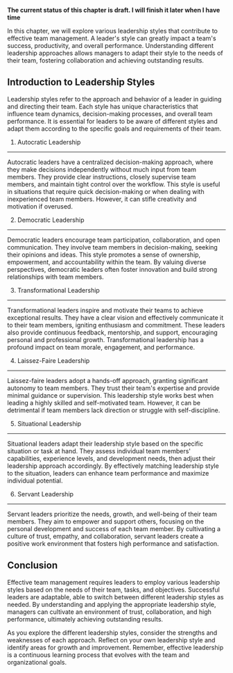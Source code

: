 **The current status of this chapter is draft. I will finish it later when I have time**

In this chapter, we will explore various leadership styles that contribute to effective team management. A leader's style can greatly impact a team's success, productivity, and overall performance. Understanding different leadership approaches allows managers to adapt their style to the needs of their team, fostering collaboration and achieving outstanding results.

Introduction to Leadership Styles
---------------------------------

Leadership styles refer to the approach and behavior of a leader in guiding and directing their team. Each style has unique characteristics that influence team dynamics, decision-making processes, and overall team performance. It is essential for leaders to be aware of different styles and adapt them according to the specific goals and requirements of their team.

1. Autocratic Leadership
------------------------

Autocratic leaders have a centralized decision-making approach, where they make decisions independently without much input from team members. They provide clear instructions, closely supervise team members, and maintain tight control over the workflow. This style is useful in situations that require quick decision-making or when dealing with inexperienced team members. However, it can stifle creativity and motivation if overused.

2. Democratic Leadership
------------------------

Democratic leaders encourage team participation, collaboration, and open communication. They involve team members in decision-making, seeking their opinions and ideas. This style promotes a sense of ownership, empowerment, and accountability within the team. By valuing diverse perspectives, democratic leaders often foster innovation and build strong relationships with team members.

3. Transformational Leadership
------------------------------

Transformational leaders inspire and motivate their teams to achieve exceptional results. They have a clear vision and effectively communicate it to their team members, igniting enthusiasm and commitment. These leaders also provide continuous feedback, mentorship, and support, encouraging personal and professional growth. Transformational leadership has a profound impact on team morale, engagement, and performance.

4. Laissez-Faire Leadership
---------------------------

Laissez-faire leaders adopt a hands-off approach, granting significant autonomy to team members. They trust their team's expertise and provide minimal guidance or supervision. This leadership style works best when leading a highly skilled and self-motivated team. However, it can be detrimental if team members lack direction or struggle with self-discipline.

5. Situational Leadership
-------------------------

Situational leaders adapt their leadership style based on the specific situation or task at hand. They assess individual team members' capabilities, experience levels, and development needs, then adjust their leadership approach accordingly. By effectively matching leadership style to the situation, leaders can enhance team performance and maximize individual potential.

6. Servant Leadership
---------------------

Servant leaders prioritize the needs, growth, and well-being of their team members. They aim to empower and support others, focusing on the personal development and success of each team member. By cultivating a culture of trust, empathy, and collaboration, servant leaders create a positive work environment that fosters high performance and satisfaction.

Conclusion
----------

Effective team management requires leaders to employ various leadership styles based on the needs of their team, tasks, and objectives. Successful leaders are adaptable, able to switch between different leadership styles as needed. By understanding and applying the appropriate leadership style, managers can cultivate an environment of trust, collaboration, and high performance, ultimately achieving outstanding results.

As you explore the different leadership styles, consider the strengths and weaknesses of each approach. Reflect on your own leadership style and identify areas for growth and improvement. Remember, effective leadership is a continuous learning process that evolves with the team and organizational goals.
